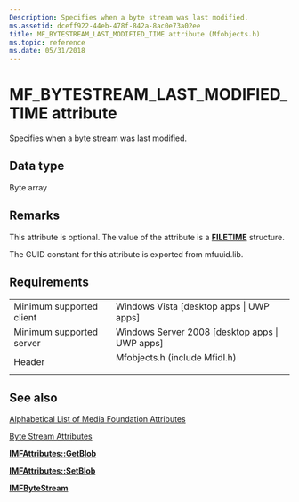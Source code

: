 ```yaml
---
Description: Specifies when a byte stream was last modified.
ms.assetid: dceff922-44eb-478f-842a-8ac0e73a02ee
title: MF_BYTESTREAM_LAST_MODIFIED_TIME attribute (Mfobjects.h)
ms.topic: reference
ms.date: 05/31/2018
---
```


# MF\_BYTESTREAM\_LAST\_MODIFIED\_TIME attribute

Specifies when a byte stream was last modified.

## Data type

Byte array

## Remarks

This attribute is optional. The value of the attribute is a [**FILETIME**](/windows/win32/api/minwinbase/ns-minwinbase-filetime) structure.

The GUID constant for this attribute is exported from mfuuid.lib.

## Requirements



|                                     |                                                                                                          |
|-------------------------------------|----------------------------------------------------------------------------------------------------------|
| Minimum supported client<br/> | Windows Vista \[desktop apps \| UWP apps\]<br/>                                                    |
| Minimum supported server<br/> | Windows Server 2008 \[desktop apps \| UWP apps\]<br/>                                              |
| Header<br/>                   | <dl> <dt>Mfobjects.h (include Mfidl.h)</dt> </dl> |



## See also

<dl> <dt>

[Alphabetical List of Media Foundation Attributes](alphabetical-list-of-media-foundation-attributes.md)
</dt> <dt>

[Byte Stream Attributes](byte-stream-attributes.md)
</dt> <dt>

[**IMFAttributes::GetBlob**](/windows/desktop/api/mfobjects/nf-mfobjects-imfattributes-getblob)
</dt> <dt>

[**IMFAttributes::SetBlob**](/windows/desktop/api/mfobjects/nf-mfobjects-imfattributes-setblob)
</dt> <dt>

[**IMFByteStream**](/windows/desktop/api/mfobjects/nn-mfobjects-imfbytestream)
</dt> </dl>

 

 